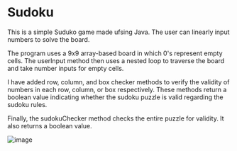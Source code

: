 # Sudoku
This is a simple Suduko game made ufsing Java. The user can linearly input numbers to solve the board. 

The program uses a 9x9 array-based board in which 0's represent empty cells. The userInput method then uses a nested loop to traverse the board and take number inputs for empty cells. 

I have added row, column, and box checker methods to verify the validity of numbers in each row, column, or box respectively. These methods return a boolean value indicating whether the sudoku puzzle is valid regarding the sudoku rules. 

Finally, the sudokuChecker method checks the entire puzzle for validity. It also returns a boolean value. 

![image](https://github.com/TalhaShahid004/Sudoku/assets/85796850/b040be35-fba6-4234-8bc0-5fce071f5fc9)
